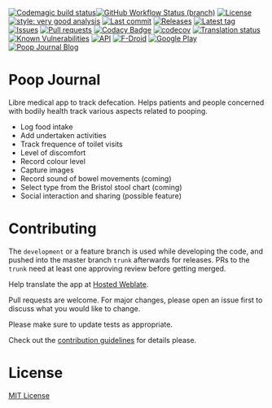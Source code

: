 [![Codemagic build status](https://api.codemagic.io/apps/634f13d755659816e852900e/634f13d755659816e852900d/status_badge.svg)](https://codemagic.io/apps/634f13d755659816e852900e/634f13d755659816e852900d/latest_build)[![GitHub Workflow Status (branch)](https://img.shields.io/github/workflow/status/Poop-Journal/app/CI/development)](https://github.com/Crazy-Marvin/MorningWood/actions)
[![License](https://img.shields.io/github/license/Poop-Journal/app.svg)](https://github.com/Poop-Journal/app/blob/trunk/LICENSE)
[![style: very good analysis](https://img.shields.io/badge/style-very_good_analysis-B22C89.svg)](https://pub.dev/packages/very_good_analysis)
[![Last commit](https://img.shields.io/github/last-commit/Poop-Journal/app.svg?style=flat)](https://github.com/Poop-Journal/app/commits)
[![Releases](https://img.shields.io/github/downloads/Poop-Journal/app/total.svg?style=flat)](https://github.com/Poop-Journal/app/releases)
[![Latest tag](https://img.shields.io/github/tag/Poop-Journal/app.svg?style=flat)](https://github.com/Poop-Journal/app/tags)
[![Issues](https://img.shields.io/github/issues/Poop-Journal/app.svg?style=flat)](https://github.com/Poop-Journal/app/issues)
[![Pull requests](https://img.shields.io/github/issues-pr/Poop-Journal/app.svg?style=flat)](https://github.com/Poop-Journal/app/pulls)
[![Codacy Badge](https://api.codacy.com/project/badge/Grade/379c59381e784f42b5910864e574bd8e)](https://www.codacy.com/gh/Crazy-Marvin/MorningWood?utm_source=github.com&amp;utm_medium=referral&amp;utm_content=Poop-Journal/app&amp;utm_campaign=Badge_Grade)
[![codecov](https://codecov.io/gh/Poop-Journal/app/branch/master/graph/badge.svg)](https://codecov.io/gh/Poop-Journal/app)
[![Translation status](https://hosted.weblate.org/widgets/poop-journal/-/svg-badge.svg)](https://hosted.weblate.org/engage/poop-journal/)
[![Known Vulnerabilities](https://snyk.io/test/github/Poop-Journal/app/badge.svg?targetFile=poop_journal/android/app/build.gradle)](https://snyk.io/test/github/Poop-Journal/app?targetFile=poop_journal/android/app/build.gradle)
[![API](https://img.shields.io/badge/API-29%2B-brightgreen.svg?style=flat)](https://android-arsenal.com/api?level=29)
[![F-Droid](https://img.shields.io/f-droid/v/rocks.poopjournal.svg)](https://f-droid.org/en/packages/rocks.poopjournal/)
[![Google Play](https://badgen.net/badge/icon/googleplay?icon=googleplay&label)](https://play.google.com/store/apps/details?id=rocks.poopjournal)
[![Poop Journal Blog](https://img.shields.io/badge/Poop_Journal-Blog-yellowgreen?logo=wordpress)](https://poopjournal.rocks/blog/)

# Poop Journal

Libre medical app to track defecation.
Helps patients and people concerned with bodily health track various aspects related to pooping.

- Log food intake
- Add undertaken activities
- Track frequence of toilet visits
- Level of discomfort
- Record colour level
- Capture images
- Record sound of bowel movements (coming)
- Select type from the Bristol stool chart (coming)
- Social interaction and sharing (possible feature)

# Contributing

The ```development``` or a feature branch is used while developing the code, and pushed into the master branch ```trunk``` afterwards for releases.
PRs to the ```trunk``` need at least one approving review before getting merged.

Help translate the app at [Hosted Weblate](https://hosted.weblate.org/engage/poop-journal/).

Pull requests are welcome. For major changes, please open an issue first to discuss what you would like to change.

Please make sure to update tests as appropriate.

Check out the [contribution guidelines](https://github.com/Poop-Journal/app/blob/trunk/.github/CONTRIBUTING.md) for details please.

# License

[MIT License](https://choosealicense.com/licenses/mit/)
